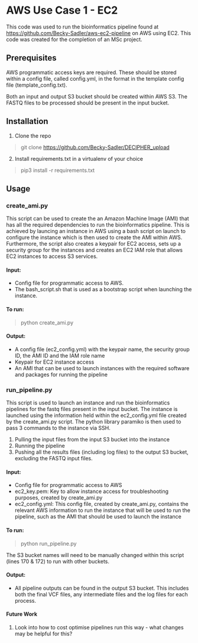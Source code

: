 # AWS Use Case 1 - EC2

This code was used to run the bioinformatics pipeline found at https://github.com/Becky-Sadler/aws-ec2-pipeline on AWS using EC2. This code was created for the completion of an MSc project.

## Prerequisites

AWS programmatic access keys are required. These should be stored within a config file, called config.yml, in the format in the template config file (template_config.txt).

Both an input and output S3 bucket should be created within AWS S3. The FASTQ files to be processed should be present in the input bucket. 

## Installation

1. Clone the repo
> git clone https://github.com/Becky-Sadler/DECIPHER_upload

2. Install requirements.txt in a virtualenv of your choice
> pip3 install -r requirements.txt

## Usage

### create_ami.py

This script can be used to create the an Amazon Machine Image (AMI) that has all the required dependencies to run the bioinformatics pipeline. This is achieved by launcing an instance in AWS using a bash script on launch to configure the instance which is then used to create the AMI within AWS. Furthermore, the script also creates a keypair for EC2 access, sets up a security group for the instances and creates an EC2 IAM role that allows EC2 instances to access S3 services. 

#### Input:

- Config file for programmatic access to AWS.
- The bash_script.sh that is used as a bootstrap script when launching the instance. 

#### To run:

> python create_ami.py

#### Output:

- A config file (ec2_config.yml) with the keypair name, the security group ID, the AMI ID and the IAM role name 
- Keypair for EC2 instance access
- An AMI that can be used to launch instances with the required software and packages for running the pipeline 

### run_pipeline.py

This script is used to launch an instance and run the bioinformatics pipelines for the fastq files present in the input bucket. The instance is launched using the information held within the ec2_config.yml file created by the create_ami.py script. The python library paramiko is then used to pass 3 commands to the instance via SSH.

1. Pulling the input files from the input S3 bucket into the instance
2. Running the pipeline
3. Pushing all the results files (including log files) to the output S3 bucket, excluding the FASTQ input files. 

#### Input:

- Config file for programmatic access to AWS
- ec2_key.pem: Key to allow instance access for troubleshooting purposes, created by create_ami.py
- ec2_config.yml: This config file, created by create_ami.py, contains the relevant AWS information to run the instance that will be used to run the pipeline, such as the AMI that should be used to launch the instance

#### To run:

> python run_pipeline.py

The S3 bucket names will need to be manually changed within this script (lines 170 & 172) to run with other buckets. 

#### Output:
- All pipeline outputs can be found in the output S3 bucket. This includes both the final VCF files, any intermediate files and the log files for each process. 

#### Future Work
1. Look into how to cost optimise pipelines run this way - what changes may be helpful for this? 
